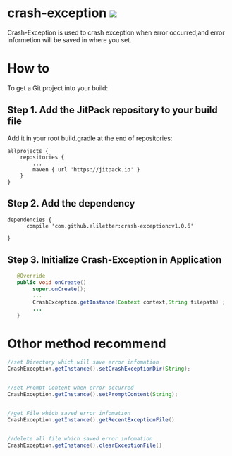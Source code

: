 # crash-exception  [![](https://jitpack.io/v/aliletter/crash-exception.svg)](https://jitpack.io/#aliletter/crash-exception)
Crash-Exception is used to crash exception when error occurred,and error informetion will be saved in where you set.
# How to
To get a Git project into your build:
## Step 1. Add the JitPack repository to your build file
Add it in your root build.gradle at the end of repositories:

	allprojects {
		repositories {
			...
			maven { url 'https://jitpack.io' }
		}
	}
  
## Step 2. Add the dependency

	dependencies {
          compile 'com.github.aliletter:crash-exception:v1.0.6'
          
	}

## Step 3. Initialize Crash-Exception in Application
```Java
   @Override
   public void onCreate()
        super.onCreate();
        ...
        CrashException.getInstance(Context context,String filepath) ;
        ...
   }
```
# Othor method recommend
```Java
//set Directory which will save error infomation 
CrashException.getInstance().setCrashExceptionDir(String);


//set Prompt Content when error occurred
CrashException.getInstance().setPromptContent(String);


//get File which saved error infomation 
CrashException.getInstance().getRecentExceptionFile()


//delete all file which saved error infomation 
CrashException.getInstance().clearExceptionFile()

```
